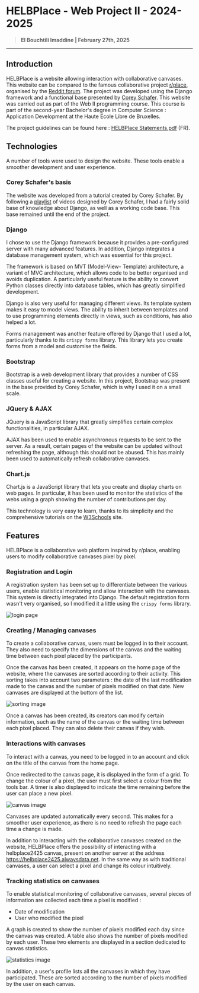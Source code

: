 # HELBPlace - Web Project II - 2024-2025

> **El Bouchtili Imaddine | February 27th, 2025**

--------------------------

## Introduction
HELBPlace is a website allowing interaction with collaborative canvases. This website can be compared to the famous collaborative project [r/place](https://www.reddit.com/r/place/), organised by the [Reddit forum](https://www.reddit.com). The project was developed using the Django framework and a functional base presented by [Corey Schafer](https://github.com/CoreyMSchafer). This website was carried out as part of the Web II programming course. This course is part of the second-year Bachelor's degree in Computer Science : Application Development at the Haute École Libre de Bruxelles.

The project guidelines can be found here : [HELBPlace Statements.pdf](<HELBPlace Statements.pdf>) (FR).

## Technologies
A number of tools were used to design the website. These tools enable a smoother development and user experience.

### Corey Schafer's basis
The website was developed from a tutorial created by Corey Schafer. By following a [playlist](https://youtube.com/playlist?list=PL-osiE80TeTtoQCKZ03TU5fNfx2UY6U4p&si=T2q9zGfQ4w-R8zhP) of videos designed by Corey Schafer, I had a fairly solid base of knowledge about Django, as well as a working code base. This base remained until the end of the project.

### Django
I chose to use the Django framework because it provides a pre-configured server with many advanced features. In addition, Django integrates a database management system, which was essential for this project.

The framework is based on MVT (Model-View- Template) architecture, a variant of MVC architecture, which allows code to be better organised and avoids duplication. A particularly useful feature is the ability to convert Python classes directly into database tables, which has greatly simplified development.

Django is also very useful for managing different views. Its template system makes it easy to model views. The ability to inherit between templates and to use programming elements directly in views, such as conditions, has also helped a lot.

Forms management was another feature offered by Django that I used a lot, particularly thanks to its `crispy forms` library. This library lets you create forms from a model and customise the fields.

### Bootstrap
Bootstrap is a web development library that provides a number of CSS classes useful for creating a website. In this project, Bootstrap was present in the base provided by Corey Schafer, which is why I used it on a small scale.

### JQuery & AJAX
JQuery is a JavaScript library that greatly simplifies certain complex functionalities, in particular AJAX.

AJAX has been used to enable asynchronous requests to be sent to the server. As a result, certain pages of the website can be updated without refreshing the page, although this should not be abused. This has mainly been used to automatically refresh collaborative canvases.

### Chart.js
Chart.js is a JavaScript library that lets you create and display charts on web pages. In particular, it has been used to monitor the statistics of the webs using a graph showing the number of contributions per day.

This technology is very easy to learn, thanks to its simplicity and the comprehensive tutorials on the [W3Schools](https://www.w3schools.com) site.

## Features
HELBPlace is a collaborative web platform inspired by r/place, enabling users to modify collaborative canvases pixel by pixel.

### Registration and Login
A registration system has been set up to differentiate between the various users, enable statistical monitoring and allow interaction with the canvases. This system is directly integrated into Django. The default registration form wasn't very organised, so I modified it a little using the `crispy forms` library.

![login page](readme_images/login.png)

### Creating / Managing canvases
To create a collaborative canvas, users must be logged in to their account. They also need to specify the dimensions of the canvas and the waiting time between each pixel placed by the participants.

Once the canvas has been created, it appears on the home page of the website, where the canvases are sorted according to their activity. This sorting takes into account two parameters : the date of the last modification made to the canvas and the number of pixels modified on that date. New canvases are displayed at the bottom of the list.

![sorting image](readme_images/sort.png)

Once a canvas has been created, its creators can modify certain information, such as the name of the canvas or the waiting time between each pixel placed. They can also delete their canvas if they wish.

### Interactions with canvases
To interact with a canvas, you need to be logged in to an account and click on the title of the canvas from the home page.

Once redirected to the canvas page, it is displayed in the form of a grid. To change the colour of a pixel, the user must first select a colour from the tools bar. A timer is also displayed to indicate the time remaining before the user can place a new pixel.

![canvas image](readme_images/canvas.png)

Canvases are updated automatically every second. This makes for a smoother user experience, as there is no need to refresh the page each time a change is made.

In addition to interacting with the collaborative canvases created on the website, HELBPlace offers the possibility of interacting with a helbplace2425 canvas, present on another server at the address https://helbplace2425.alwaysdata.net. In the same way as with traditional canvases, a user can select a pixel and change its colour intuitively.

### Tracking statistics on canvases
To enable statistical monitoring of collaborative canvases, several pieces of information are collected each time a pixel is modified :
- Date of modification
- User who modified the pixel

A graph is created to show the number of pixels modified each day since the canvas was created. A table also shows the number of pixels modified by each user. These two elements are displayed in a section dedicated to canvas statistics.

![statistics image](readme_images/stats.png)

In addition, a user's profile lists all the canvases in which they have participated. These are sorted according to the number of pixels modified by the user on each canvas.
